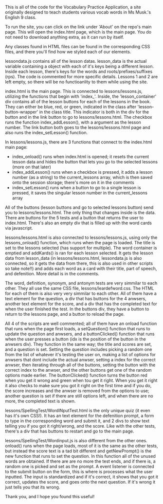 This is all of the code for the Vocabulary Practice Application, a site originally designed to teach students various vocab words in Ms Musk.'s English 9 class.

To run the site, you can click on the link under 'About' on the repo's main page. This will open the index.html page, which is the main page. You do not need to download anything extra, as it can run by itself.

Any classes found in HTML files can be found in the corresponding CSS files, and there you'll find how we styled each of our elements.

lessondata.js contains all of the lesson datas. lesson_data is the actual variable containing a object with each of it's keys being a different lesson. Inside each lesson, there's keys for the words and roots/prefixes/suffixes (rps). The code is commented for more specific details. Lessons 1 and 2 are left empty, so there will be no functioanlity to them while using the site.

index.html is the main page. This is connected to lessons/lessons.js, utilizing the functions that begin with 'index_'. Inside, the 'lesson_container' div contains all of the lesson buttons for each of the lessons in the book. They can either be blue, red, or green, indicated in the class after 'lesson-button-wrapper' in the class title. This indicator is both in the div for the button and in the link button to go to lessons/lessons.html. The checkbox runs the function index_addLesson(), with a argument as the lesson number. The link button both goes to the lessons/lessons.html page and also runs the index_setLesson() function.

In lessons/lessons.js, there are 3 functions that connect to the index.html main page:
 - index_onload() runs when index.html is opened; it resets the current lesson data and hides the button that lets you go to the selected lessons (more on that later)
 - index_addLesson() runs when a checkbox is pressed, it adds a lesson number (as a string) to the current_lessons array, which is then saved onto the session storage; there's more on it in the comments
 - index_setLesson() runs when a button to go to a single lesson is pressed, it saves the singular lesson number in the current_lessons array

All of the buttons (lesson buttons and go to selected lessons button) send you to lessons/lessons.html. The only thing that changes inside is the data. There are buttons for the 5 tests and a button that returns the user to index.html. There's also an empty div that is filled up with the word cards via javascript.

lessons/lessons.html is also connected to lessons/lessons.js, using only the lessons_onload() function, which runs when the page is loaded. The title is set to the lessons selected (has support for multiple). The word container is emptied and addKards() is ran for each lesson selected. It gets the lesson data from lesson_data (in lessons/lessons.html, lessondata.js is also connected, so it gets the data from there, this is also used in other scripts so take note!!) and adds each word as a card with their title, part of speech, and defenition. More detail is in the comments.

The word, definition, synonym, and antonym tests are very simmilar to each other. They all use the same CSS file, lessons/leardefword.css. The HTML for each of them is also very very simmilar to each other. All of them have a text element for the question, a div that has buttons for the 4 anwsers, another text element for the score, and a div that has the completed text for when the user finished the test. In the buttons div, they have a button to return to the lessons page, and a button to reload the page.

All 4 of the scripts are well commented; all of them have an onload function that runs when the page first loads, a setQuestion() function that runs to update the question and anwsers, and a buttonClicked() function that runs when the user presses a button (idx is the position of the button in the anwsers div). They function in the same way; the title and scores are set, and a question is set. Setting the question includes picking a random one from the list of whatever it's testing the user on, making a list of options for anwsers that dont include the actual anwser, setting a index for the correct anwser, then iterating through all of the buttons, setting the button with the correct index to the anwser, and the other buttons get one of the random options made earlier. The buttonClicked() function turns the button red when you get it wrong and green when tou get it right. When you get it right it also checks to make sure you got it right on the first time and if you do, the score increases and the anwser is removed from the options to use; another question is set if there are still options left, and when there are no more, the completed text is shown.

lessons/SpellingTest/WordINputTest.html is the only unique quiz (it even has it's own CSS!). It has an text element for the defenition prompt, a form to type in the corresponding word and submit it, and 2 divs to show text telling you if you got it right/wrong, and the score. Like with the other tests, there's a div that has buttons to restart and go to the main page.

lessons/SpellingTest/Wordinput.js is also different from the other ones. onload() runs when the page loads, most of it is the same as the other tests, but instead the score text is a tad bit different and getNewPrompt() is the new function that runs to set the question. In this function all of the unused words are obtained. If there are are no more the test ends, and if there is, a random one is picked and set as the prompt. A event listener is connected to the submit button on the form, this is where is processes what the user inputted. The input is standardized and if it's correct, it shows that you got it correct, updates the score, and goes onto the next question. If it's wrong it just tells you that its wrong.

Thank you, and I hope you found this useful!